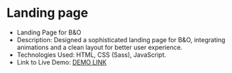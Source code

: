 # Landing page

- Landing Page for B&O
- Description: Designed a sophisticated landing page for B&O, integrating animations and a clean layout for better user experience.
- Technologies Used: HTML, CSS (Sass), JavaScript.
- Link to Live Demo: [DEMO LINK](https://YaroslavKolesnyk.github.io/layout_landing-page/)





